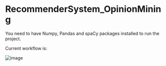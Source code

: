 # RecommenderSystem_OpinionMining

You need to have 
Numpy, Pandas and spaCy packages installed to run the project.

Current workflow is: 

![image](https://user-images.githubusercontent.com/12425964/110484436-51a35900-80f3-11eb-9c64-094e29c31b65.png)




